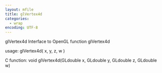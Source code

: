 ```yaml
---
layout: mfile
title: glVertex4d
categories:
  - wrap
encoding: UTF-8
---
```


glVertex4d  Interface to OpenGL function glVertex4d

usage:  glVertex4d( x, y, z, w )

C function:  void glVertex4d(GLdouble x, GLdouble y, GLdouble z, GLdouble w)